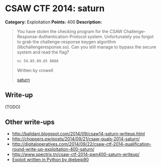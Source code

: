 # CSAW CTF 2014: saturn

**Category:** Exploitation
**Points:** 400
**Description:**

> You have stolen the checking program for the CSAW Challenge-Response-Authentication-Protocol system. Unfortunately you forgot to grab the challenge-response keygen algorithm (libchallengeresponse.so). Can you still manage to bypass the secure system and read the flag?
>
> ```bash
> nc 54.85.89.65 8888
> ```
>
> Written by crowell
>
> [saturn](saturn)

## Write-up

(TODO)

## Other write-ups

* <http://balidani.blogspot.com/2014/09/csaw14-saturn-writeup.html>
* <http://choppers.pw/posts/2014/09/21/csaw-quals-2014-saturn/>
* <http://digitaloperatives.com/2014/09/22/csaw-ctf-2014-qualification-round-write-up-exploitation-400-saturn/>
* <http://www.spectrix.tn/csaw-ctf-2014-pwn400-saturn-writeup/>
* [Exploit written in Python by @ebeip90](https://gist.github.com/ebeip90/7594329043e911e3b2f9)

